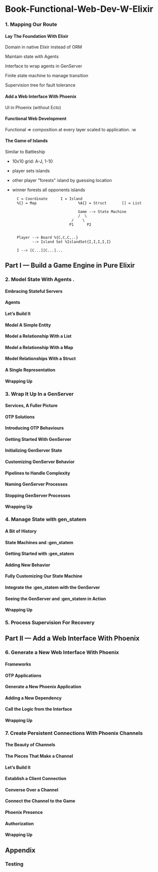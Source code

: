 # Book-Functional-Web-Dev-W-Elixir

### 1. Mapping Our Route

#### Lay The Foundation With Elixir

Domain in native  Elixir instead of ORM

Maintain state with Agents

Interface to wrap agents in GenServer

Finite state machine to manage transition

Supervision tree for fault tolerance

#### Add a Web Interface With Phoenix

UI in Phoenix (without Ecto)

#### Functional Web Development

Functional => composition at every layer scaled to application. :w

#### The Game of Islands

Similar to Battleship
- 10x10 grid: A-J, 1-10
- player sets islands
- other player "forests" island by guessing location
- winner forests all opponents islands

		C = Coordinate		I = Island
		%{} = Map					%A{} = Struct		[] = List

									Game --> State Machine
									/  \
							 	 /    \
								P1		P2

		
		Player --> Board %{C,C,C,..}
		       --> Island Set %IslandSet{I,I,I,I,I}

		I --> [C...][C...]...

## Part I — Build a Game Engine in Pure Elixir

### 2. Model State With Agents .

#### Embracing Stateful Servers

#### Agents

#### Let’s Build It

#### Model A Simple Entity

#### Model a Relationship With a List

#### Model a Relationship With a Map

#### Model Relationships With a Struct

#### A Single Representation

#### Wrapping Up

### 3. Wrap It Up In a GenServer

#### Services, A Fuller Picture

#### OTP Solutions

#### Introducing OTP Behaviours

#### Getting Started With GenServer

#### Initializing GenServer State

#### Customizing GenServer Behavior

#### Pipelines to Handle Complexity

#### Naming GenServer Processes

#### Stopping GenServer Processes

#### Wrapping Up

### 4. Manage State with gen_statem

#### A Bit of History

#### State Machines and :gen_statem

#### Getting Started with :gen_statem

#### Adding New Behavior

#### Fully Customizing Our State Machine

#### Integrate the :gen_statem with the GenServer

#### Seeing the GenServer and :gen_statem in Action

#### Wrapping Up

### 5. Process Supervision For Recovery

## Part II — Add a Web Interface With Phoenix

### 6. Generate a New Web Interface With Phoenix

#### Frameworks

#### OTP Applications

#### Generate a New Phoenix Application

#### Adding a New Dependency

#### Call the Logic from the Interface

#### Wrapping Up

### 7. Create Persistent Connections With Phoenix Channels

#### The Beauty of Channels

#### The Pieces That Make a Channel

#### Let’s Build It

#### Establish a Client Connection

#### Converse Over a Channel

#### Connect the Channel to the Game

#### Phoenix Presence

#### Authorization

#### Wrapping Up

## Appendix

### Testing



